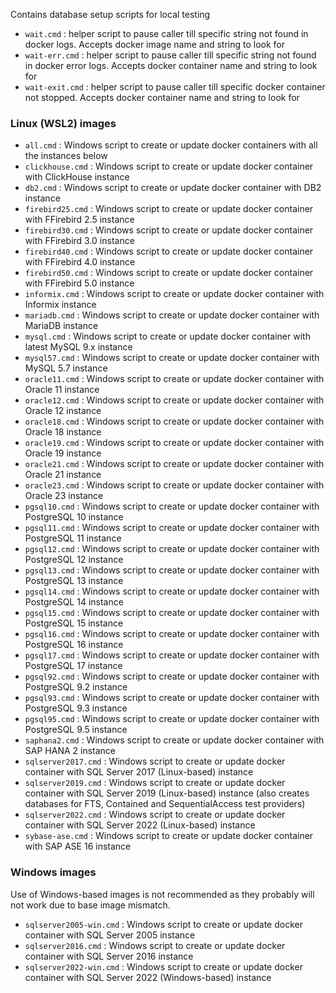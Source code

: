 Contains database setup scripts for local testing

- `wait.cmd` : helper script to pause caller till specific string not found in docker logs. Accepts docker image name and string to look for
- `wait-err.cmd` : helper script to pause caller till specific string not found in docker error logs. Accepts docker container name and string to look for
- `wait-exit.cmd` : helper script to pause caller till specific docker container not stopped. Accepts docker container name and string to look for

### Linux (WSL2) images

- `all.cmd` : Windows script to create or update docker containers with all the instances below
- `clickhouse.cmd` : Windows script to create or update docker container with ClickHouse instance
- `db2.cmd` : Windows script to create or update docker container with DB2 instance
- `firebird25.cmd` : Windows script to create or update docker container with FFirebird 2.5 instance
- `firebird30.cmd` : Windows script to create or update docker container with FFirebird 3.0 instance
- `firebird40.cmd` : Windows script to create or update docker container with FFirebird 4.0 instance
- `firebird50.cmd` : Windows script to create or update docker container with FFirebird 5.0 instance
- `informix.cmd` : Windows script to create or update docker container with Informix instance
- `mariadb.cmd` : Windows script to create or update docker container with MariaDB instance
- `mysql.cmd` : Windows script to create or update docker container with latest MySQL 9.x instance
- `mysql57.cmd` : Windows script to create or update docker container with MySQL 5.7 instance
- `oracle11.cmd` : Windows script to create or update docker container with Oracle 11 instance
- `oracle12.cmd` : Windows script to create or update docker container with Oracle 12 instance
- `oracle18.cmd` : Windows script to create or update docker container with Oracle 18 instance
- `oracle19.cmd` : Windows script to create or update docker container with Oracle 19 instance
- `oracle21.cmd` : Windows script to create or update docker container with Oracle 21 instance
- `oracle23.cmd` : Windows script to create or update docker container with Oracle 23 instance
- `pgsql10.cmd` : Windows script to create or update docker container with PostgreSQL 10 instance
- `pgsql11.cmd` : Windows script to create or update docker container with PostgreSQL 11 instance
- `pgsql12.cmd` : Windows script to create or update docker container with PostgreSQL 12 instance
- `pgsql13.cmd` : Windows script to create or update docker container with PostgreSQL 13 instance
- `pgsql14.cmd` : Windows script to create or update docker container with PostgreSQL 14 instance
- `pgsql15.cmd` : Windows script to create or update docker container with PostgreSQL 15 instance
- `pgsql16.cmd` : Windows script to create or update docker container with PostgreSQL 16 instance
- `pgsql17.cmd` : Windows script to create or update docker container with PostgreSQL 17 instance
- `pgsql92.cmd` : Windows script to create or update docker container with PostgreSQL 9.2 instance
- `pgsql93.cmd` : Windows script to create or update docker container with PostgreSQL 9.3 instance
- `pgsql95.cmd` : Windows script to create or update docker container with PostgreSQL 9.5 instance
- `saphana2.cmd` : Windows script to create or update docker container with SAP HANA 2 instance
- `sqlserver2017.cmd` : Windows script to create or update docker container with SQL Server 2017 (Linux-based) instance
- `sqlserver2019.cmd` : Windows script to create or update docker container with SQL Server 2019 (Linux-based) instance (also creates databases for FTS, Contained and SequentialAccess test providers)
- `sqlserver2022.cmd` : Windows script to create or update docker container with SQL Server 2022 (Linux-based) instance
- `sybase-ase.cmd` : Windows script to create or update docker container with SAP ASE 16 instance

### Windows images

Use of Windows-based images is not recommended as they probably will not work due to base image mismatch.

- `sqlserver2005-win.cmd` : Windows script to create or update docker container with SQL Server 2005 instance
- `sqlserver2016.cmd` : Windows script to create or update docker container with SQL Server 2016 instance
- `sqlserver2022-win.cmd` : Windows script to create or update docker container with SQL Server 2022 (Windows-based) instance
